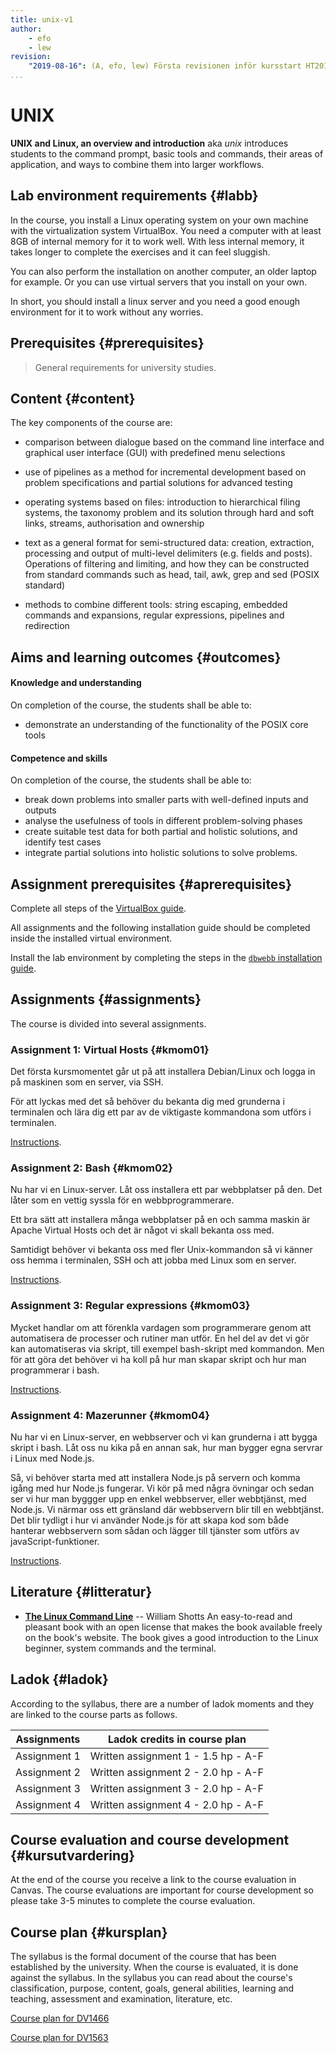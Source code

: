 ```yaml
---
title: unix-v1
author:
    - efo
    - lew
revision:
    "2019-08-16": (A, efo, lew) Första revisionen inför kursstart HT2019.
...
```

UNIX
==================================

**UNIX and Linux, an overview and introduction** aka _unix_ introduces students to the command prompt, basic tools and commands, their areas of application, and ways to combine them into larger workflows.

<!--more-->



Lab environment requirements {#labb}
------------------------

In the course, you install a Linux operating system on your own machine with the virtualization system VirtualBox. You need a computer with at least 8GB of internal memory for it to work well. With less internal memory, it takes longer to complete the exercises and it can feel sluggish.

You can also perform the installation on another computer, an older laptop for example. Or you can use virtual servers that you install on your own.

In short, you should install a linux server and you need a good enough environment for it to work without any worries.



Prerequisites {#prerequisites}
------------------------

> General requirements for university studies.



Content {#content}
------------------------

The key components of the course are:

* comparison between dialogue based on the
command line interface and graphical user interface
(GUI) with predefined menu selections

* use of pipelines as a method for incremental
development based on problem specifications and
partial solutions for advanced testing

* operating systems based on files: introduction to
hierarchical filing systems, the taxonomy problem
and its solution through hard and soft links,
streams, authorisation and ownership

* text as a general format for semi-structured data:
creation, extraction, processing and output of
multi-level delimiters (e.g. fields and posts).
Operations of filtering and limiting, and how they
can be constructed from standard commands such
as head, tail, awk, grep and sed (POSIX standard)

* methods to combine different tools: string
escaping, embedded commands and expansions, regular expressions, pipelines and redirection



Aims and learning outcomes {#outcomes}
------------------------

#### Knowledge and understanding

On completion of the course, the students shall be
able to:

* demonstrate an understanding of the functionality
of the POSIX core tools

#### Competence and skills

On completion of the course, the students shall be
able to:

* break down problems into smaller parts with
well-defined inputs and outputs
* analyse the usefulness of tools in different
problem-solving phases
* create suitable test data for both partial and
holistic solutions, and identify test cases
* integrate partial solutions into holistic solutions to
solve problems.



Assignment prerequisites {#aprerequisites}
------------------------

Complete all steps of the [VirtualBox guide](guide/virtualbox_en).

All assignments and the following installation guide should be completed inside the installed virtual environment.

Install the lab environment by completing the steps in the [`dbwebb` installation guide](kurser/unix-v1/installera-labbmiljo).



Assignments {#assignments}
------------------------

The course is divided into several assignments.

### Assignment 1: Virtual Hosts {#kmom01}

Det första kursmomentet går ut på att installera Debian/Linux och logga in på maskinen som en server, via SSH.

För att lyckas med det så behöver du bekanta dig med grunderna i terminalen och lära dig ett par av de viktigaste kommandona som utförs i terminalen.

[Instructions](kurser/unix-v1/kmom01).



### Assignment 2: Bash {#kmom02}

Nu har vi en Linux-server. Låt oss installera ett par webbplatser på den. Det låter som en vettig syssla för en webbprogrammerare.

Ett bra sätt att installera många webbplatser på en och samma maskin är Apache Virtual Hosts och det är något vi skall bekanta oss med.

Samtidigt behöver vi bekanta oss med fler Unix-kommandon så vi känner oss hemma i terminalen, SSH och att jobba med Linux som en server.

[Instructions](kurser/unix-v1/kmom02).



### Assignment 3: Regular expressions {#kmom03}

Mycket handlar om att förenkla vardagen som programmerare genom att automatisera de processer och rutiner man utför. En hel del av det vi gör kan automatiseras via skript, till exempel bash-skript med kommandon. Men för att göra det behöver vi ha koll på hur man skapar skript och hur man programmerar i bash.

[Instructions](kurser/unix-v1/kmom03).



### Assignment 4: Mazerunner {#kmom04}

Nu har vi en Linux-server, en webbserver och vi kan grunderna i att bygga skript i bash. Låt oss nu kika på en annan sak, hur man bygger egna servrar i Linux med Node.js.

Så, vi behöver starta med att installera Node.js på servern och komma igång med hur Node.js fungerar. Vi kör på med några övningar och sedan ser vi hur man byggger upp en enkel webbserver, eller webbtjänst, med Node.js. Vi närmar oss ett gränsland där webbservern blir till en webbtjänst. Det blir tydligt i hur vi använder Node.js för att skapa kod som både hanterar webbservern som sådan och lägger till tjänster som utförs av javaScript-funktioner.

[Instructions](kurser/unix-v1/kmom04).



Literature {#litteratur}
----------------------------

* **[The Linux Command Line](kunskap/boken-the-linux-command-line)** -- William Shotts
    An easy-to-read and pleasant book with an open license that makes the book available freely on the book's website. The book gives a good introduction to the Linux beginner, system commands and the terminal.



Ladok {#ladok}
------------------------

According to the syllabus, there are a number of ladok moments and they are linked to the course parts as follows.

| Assignments     | Ladok credits in course plan        |
|-----------------|-------------------------------------|
| Assignment 1    | Written assignment 1 - 1.5 hp - A-F |
| Assignment 2    | Written assignment 2 - 2.0 hp - A-F |
| Assignment 3    | Written assignment 3 - 2.0 hp - A-F |
| Assignment 4    | Written assignment 4 - 2.0 hp - A-F |



Course evaluation and course development {#kursutvardering}
-----------------------------------------------------

At the end of the course you receive a link to the course evaluation in Canvas. The course evaluations are important for course development so please take 3-5 minutes to complete the course evaluation.



Course plan {#kursplan}
-----------------------------------------------------

The syllabus is the formal document of the course that has been established by the university. When the course is evaluated, it is done against the syllabus. In the syllabus you can read about the course's classification, purpose, content, goals, general abilities, learning and teaching, assessment and examination, literature, etc.

[Course plan for DV1466](http://edu.bth.se/utbildning/utb_kursplaner.asp?KKurskod=DV1466)

[Course plan for DV1563](http://edu.bth.se/utbildning/utb_kursplaner.asp?KKurskod=DV1563)
